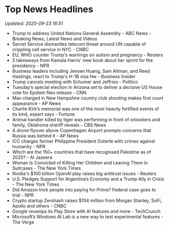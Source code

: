 # Top News Headlines

_Updated: 2025-09-23 16:51_

- Trump to address United Nations General Assembly - ABC News - Breaking News, Latest News and Videos
- Secret Service dismantles telecom threat around UN capable of crippling cell service in NYC - CNBC
- EU, WHO counter Trump's warnings on autism and pregnancy - Reuters
- 5 takeaways from Kamala Harris' new book about her sprint for the presidency - NPR
- Business leaders including Jensen Huang, Sam Altman, and Reed Hastings, react to Trump's H-1B visa fee - Business Insider
- Trump cancels meeting with Schumer and Jeffries - Politico
- Tuesday’s special election in Arizona set to deliver a decisive US House vote for Epstein files release - CNN
- Man charged in New Hampshire country club shooting makes first court appearance - AP News
- Charlie Kirk’s memorial was one of the most heavily fortified events of its kind, expert says - Fortune
- Animal handler killed by tiger was performing in front of onlookers and family, Oklahoma sheriff reveals - CBS News
- A drone flyover above Copenhagen Airport prompts concerns that Russia was behind it - AP News
- ICC charges former Philippine President Duterte with crimes against humanity - NPR
- Which are the 150+ countries that have recognised Palestine as of 2025? - Al Jazeera
- Woman Is Convicted of Killing Her Children and Leaving Them in Suitcases - The New York Times
- Nvidia's $100 billion OpenAI play raises big antitrust issues - Reuters
- U.S. Pledges Support for Argentina’s Economy and a Trump Ally in Crisis - The New York Times
- Did Amazon trick people into paying for Prime? Federal case goes to trial - NPR
- Crypto startup Zerohash raises $104 million from Morgan Stanley, SoFi, Apollo and others - CNBC
- Google revamps its Play Store with AI features and more - TechCrunch
- Microsoft’s Windows AI Lab is a new way to test experimental features - The Verge